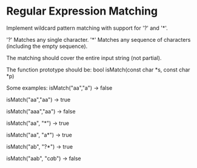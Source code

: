 # Regular Expression Matching

Implement wildcard pattern matching with support for '?' and '*'.

'?' Matches any single character.
'*' Matches any sequence of characters (including the empty sequence).

The matching should cover the entire input string (not partial).

The function prototype should be:
bool isMatch(const char *s, const char *p)

Some examples:
isMatch("aa","a") → false

isMatch("aa","aa") → true

isMatch("aaa","aa") → false

isMatch("aa", "*") → true

isMatch("aa", "a*") → true

isMatch("ab", "?*") → true

isMatch("aab", "c*a*b") → false

